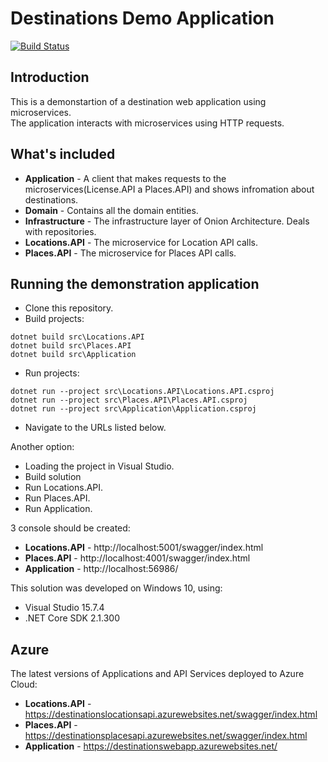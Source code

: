# Destinations Demo Application
[![Build Status](https://travis-ci.com/vahagndol/Destinations.svg?branch=master)](https://travis-ci.com/vahagndol/Destinations)

## Introduction
This is a demonstartion of a destination web application using microservices.  
The application interacts with microservices using HTTP requests.  


## What's included
- **Application** - A client that makes requests to the microservices(License.API a Places.API) and shows infromation about destinations.
- **Domain** - Contains all the domain entities.
- **Infrastructure** - The infrastructure layer of Onion Architecture. Deals with repositories.
- **Locations.API** - The microservice for Location API calls.
- **Places.API** - The microservice for Places API calls.

## Running the demonstration application
- Clone this repository.
- Build projects: 
```
dotnet build src\Locations.API
dotnet build src\Places.API
dotnet build src\Application
```
- Run projects:
```
dotnet run --project src\Locations.API\Locations.API.csproj
dotnet run --project src\Places.API\Places.API.csproj
dotnet run --project src\Application\Application.csproj
```
- Navigate to the URLs listed below.

Another option:
- Loading the project in Visual Studio.
- Build solution
- Run Locations.API.
- Run Places.API.
- Run Application.

3 console should be created:
- **Locations.API** - http://localhost:5001/swagger/index.html
- **Places.API** - http://localhost:4001/swagger/index.html
- **Application** - http://localhost:56986/

This solution was developed on Windows 10, using:
- Visual Studio 15.7.4
- .NET Core SDK 2.1.300

## Azure
The latest versions of Applications and API Services deployed to Azure Cloud:
- **Locations.API** - https://destinationslocationsapi.azurewebsites.net/swagger/index.html
- **Places.API** - https://destinationsplacesapi.azurewebsites.net/swagger/index.html
- **Application** - https://destinationswebapp.azurewebsites.net/